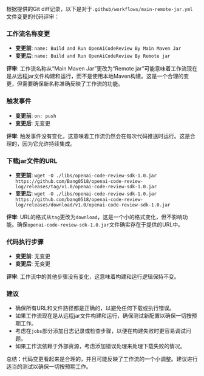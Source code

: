 根据提供的Git diff记录，以下是对于`.github/workflows/main-remote-jar.yml`文件变更的代码评审：

### 工作流名称变更
- **变更前**: `name: Build and Run OpenAiCodeReview By Main Maven Jar`
- **变更后**: `name: Build and Run OpenAiCodeReview By Remote jar`

**评审**: 工作流名称从“Main Maven Jar”更改为“Remote jar”可能意味着工作流现在是从远程jar文件构建和运行，而不是使用本地Maven构建。这是一个合理的变更，但需要确保新名称准确反映了工作流的功能。

### 触发事件
- **变更前**: `on: push`
- **变更后**: 无变更

**评审**: 触发事件没有变化，这意味着工作流仍然会在每次代码推送时运行。这是合理的，因为它允许持续集成。

### 下载jar文件的URL
- **变更前**: `wget -O ./libs/openai-code-review-sdk-1.0.jar https://github.com/Bang0518/openai-code-review-log/releases/tag/v1.0/openai-code-review-sdk-1.0.jar`
- **变更后**: `wget -O ./libs/openai-code-review-sdk-1.0.jar https://github.com/bang0518/openai-code-review-log/releases/download/v1.0/openai-code-review-sdk-1.0.jar`

**评审**: URL的格式从`tag`更改为`download`，这是一个小的格式变化，但不影响功能。确保`openai-code-review-sdk-1.0.jar`文件确实存在于提供的URL中。

### 代码执行步骤
- **变更前**: 无变更
- **变更后**: 无变更

**评审**: 工作流中的其他步骤没有变化，这意味着构建和运行逻辑保持不变。

### 建议
- 确保所有URL和文件路径都是正确的，以避免任何下载或执行错误。
- 如果工作流现在是从远程jar文件构建和运行，确保测试新配置以确保一切按预期工作。
- 考虑在`jobs`部分添加日志记录或检查步骤，以便在构建失败时更容易调试问题。
- 如果工作流依赖于外部资源，考虑添加错误处理来处理下载失败的情况。

总结：代码变更看起来是合理的，并且可能反映了工作流的一个小调整。建议进行适当的测试以确保一切按预期工作。